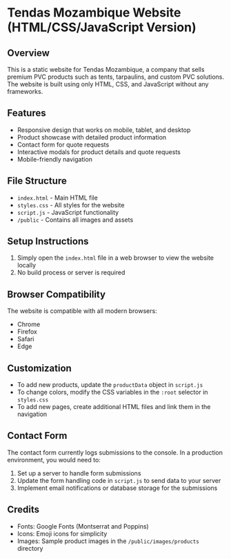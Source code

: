 # Tendas Mozambique Website (HTML/CSS/JavaScript Version)

## Overview
This is a static website for Tendas Mozambique, a company that sells premium PVC products such as tents, tarpaulins, and custom PVC solutions. The website is built using only HTML, CSS, and JavaScript without any frameworks.

## Features
- Responsive design that works on mobile, tablet, and desktop
- Product showcase with detailed product information
- Contact form for quote requests
- Interactive modals for product details and quote requests
- Mobile-friendly navigation

## File Structure
- `index.html` - Main HTML file
- `styles.css` - All styles for the website
- `script.js` - JavaScript functionality
- `/public` - Contains all images and assets

## Setup Instructions
1. Simply open the `index.html` file in a web browser to view the website locally
2. No build process or server is required

## Browser Compatibility
The website is compatible with all modern browsers:
- Chrome
- Firefox
- Safari
- Edge

## Customization
- To add new products, update the `productData` object in `script.js`
- To change colors, modify the CSS variables in the `:root` selector in `styles.css`
- To add new pages, create additional HTML files and link them in the navigation

## Contact Form
The contact form currently logs submissions to the console. In a production environment, you would need to:
1. Set up a server to handle form submissions
2. Update the form handling code in `script.js` to send data to your server
3. Implement email notifications or database storage for the submissions

## Credits
- Fonts: Google Fonts (Montserrat and Poppins)
- Icons: Emoji icons for simplicity
- Images: Sample product images in the `/public/images/products` directory